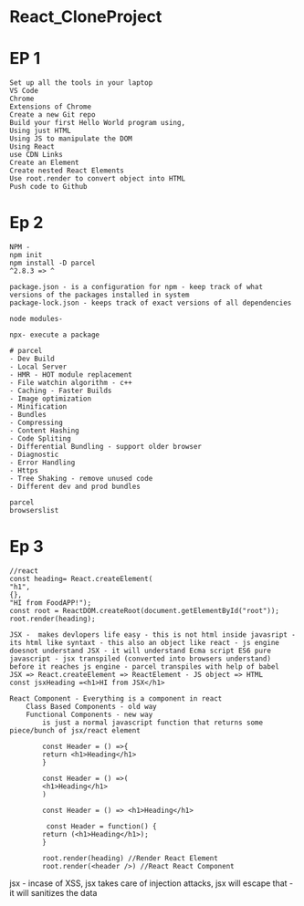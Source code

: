 # React_CloneProject
# EP 1
    Set up all the tools in your laptop
    VS Code
    Chrome
    Extensions of Chrome
    Create a new Git repo
    Build your first Hello World program using,
    Using just HTML
    Using JS to manipulate the DOM
    Using React
    use CDN Links
    Create an Element
    Create nested React Elements
    Use root.render to convert object into HTML
    Push code to Github 

# Ep 2
    NPM -
    npm init
    npm install -D parcel
    ^2.8.3 => ^

    package.json - is a configuration for npm - keep track of what versions of the packages installed in system
    package-lock.json - keeps track of exact versions of all dependencies

    node modules-

    npx- execute a package

    # parcel
    - Dev Build
    - Local Server
    - HMR - HOT module replacement
    - File watchin algorithm - c++
    - Caching - Faster Builds
    - Image optimization
    - Minification
    - Bundles
    - Compressing
    - Content Hashing
    - Code Spliting
    - Differential Bundling - support older browser
    - Diagnostic
    - Error Handling
    - Https
    - Tree Shaking - remove unused code
    - Different dev and prod bundles

    parcel
    browserslist

# Ep 3
    //react
    const heading= React.createElement(
    "h1",
    {},
    "HI from FoodAPP!");
    const root = ReactDOM.createRoot(document.getElementById("root"));
    root.render(heading);

    JSX -  makes devlopers life easy - this is not html inside javasript - its html like syntaxt - this also an object like react - js engine doesnot understand JSX - it will understand Ecma script ES6 pure javascript - jsx transpiled (converted into browsers understand) before it reaches js engine - parcel transpiles with help of babel
    JSX => React.createElement => ReactElement - JS object => HTML
    const jsxHeading =<h1>HI from JSX</h1>

    React Component - Everything is a component in react
        Class Based Components - old way
        Functional Components - new way
            is just a normal javascript function that returns some piece/bunch of jsx/react element

            const Header = () =>{
            return <h1>Heading</h1>
            }

            const Header = () =>(
            <h1>Heading</h1>
            )

            const Header = () => <h1>Heading</h1>

             const Header = function() {
            return (<h1>Heading</h1>);
            }

            root.render(heading) //Render React Element
            root.render(<header />) //React React Component

   jsx - incase of XSS, jsx takes care of injection attacks, jsx will escape that - it will sanitizes the data